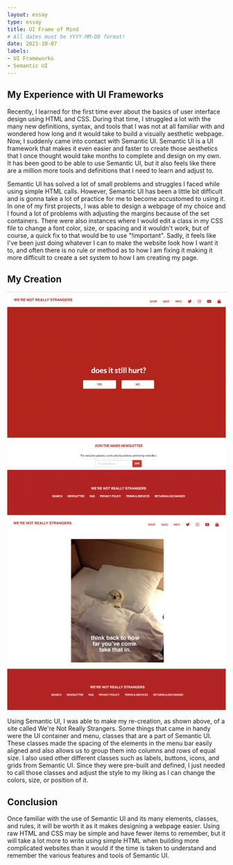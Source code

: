 ```yaml
---
layout: essay
type: essay
title: UI Frame of Mind
# All dates must be YYYY-MM-DD format!
date: 2021-10-07
labels:
- UI Frameworks
- Semantic UI
---
```


## My Experience with UI Frameworks

Recently, I learned for the first time ever about the basics of user interface design using HTML and CSS. During that time, I struggled a lot with the many new definitions, syntax, and tools that I was not at all familiar with and wondered how long and it would take to build a visually aesthetic webpage. Now, I suddenly came into contact with Semantic UI. Semantic UI is a UI framework that makes it even easier and faster to create those aesthetics that I once thought would take months to complete and design on my own. It has been good to be able to use Semantic UI, but it also feels like there are a million more tools and definitions that I need to learn and adjust to.

Semantic UI has solved a lot of small problems and struggles I faced while using simple HTML calls. However, Semantic UI has been a little bit difficult and is gonna take a lot of practice for me to become accustomed to using it. In one of my first projects, I was able to design a webpage of my choice and I found a lot of problems with adjusting the margins because of the set containers. There were also instances where I would edit a class in my CSS file to change a font color, size, or spacing and it wouldn't work, but of course, a quick fix to that would be to use "!important". Sadly, it feels like I've been just doing whatever I can to make the website look how I want it to, and often there is no rule or method as to how I am fixing it making it more difficult to create a set system to how I am creating my page.

## My Creation

<div class="ui medium images">
  <img class="ui image" src="../images/strangers.png">
  <img class="ui image" src="../images/strangers2.png">
</div>

Using Semantic UI, I was able to make my re-creation, as shown above, of a site called We're Not Really Strangers. Some things that came in handy were the UI container and menu, classes that are a part of Semantic UI. These classes made the spacing of the elements in the menu bar easily aligned and also allows us to group them into columns and rows of equal size. I also used other different classes such as labels, buttons, icons, and grids from Semantic UI. Since they were pre-built and defined, I just needed to call those classes and adjust the style to my liking as I can change the colors, size, or position of it.

## Conclusion 

Once familiar with the use of Semantic UI and its many elements, classes, and rules, it will be worth it as it makes designing a webpage easier. Using raw HTML and CSS may be simple and have fewer items to remember, but it will take a lot more to write using simple HTML when building more complicated websites than it would if the time is taken to understand and remember the various features and tools of Semantic UI.
